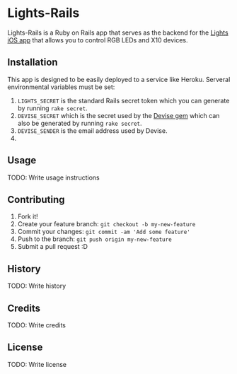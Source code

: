 # Lights-Rails

Lights-Rails is a Ruby on Rails app that serves as the backend for the [Lights iOS app](https://github.com/edc1591/Lights-iOS) that allows you to control RGB LEDs and X10 devices.

## Installation

This app is designed to be easily deployed to a service like Heroku. Serveral environmental variables must be set:

1. `LIGHTS_SECRET` is the standard Rails secret token which you can generate by running `rake secret`.
2. `DEVISE_SECRET` which is the secret used by the [Devise gem](https://github.com/plataformatec/devise) which can also be generated by running `rake secret`.
3. `DEVISE_SENDER` is the email address used by Devise.
4. 

## Usage

TODO: Write usage instructions

## Contributing

1. Fork it!
2. Create your feature branch: `git checkout -b my-new-feature`
3. Commit your changes: `git commit -am 'Add some feature'`
4. Push to the branch: `git push origin my-new-feature`
5. Submit a pull request :D

## History

TODO: Write history

## Credits

TODO: Write credits

## License

TODO: Write license